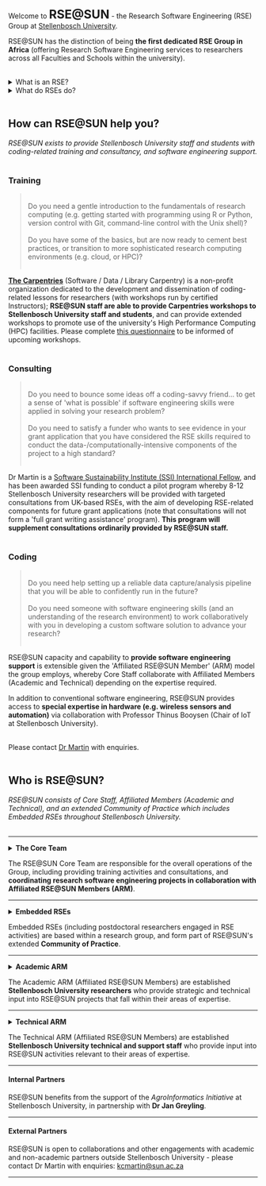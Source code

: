 Welcome to **<font size="+2">RSE@SUN</font>** - the Research Software Engineering (RSE) Group at <a href="http://www.sun.ac.za/english/data-science-and-computational-thinking/Pages/Reseach-Software-Engineering.aspx">Stellenbosch University</a>.

RSE@SUN has the distinction of being **the first dedicated RSE Group in Africa** (offering Research Software Engineering services to researchers across all Faculties and Schools within the university).<br>
<br>

<details><summary>What is an RSE?</summary>
<p>
<blockquote>
<p>The term <b><a href="https://www.software.ac.uk/research-software-engineers">'Research Software Engineer' (RSE)</a></b> was coined by the UK-based Software Sustainability Institute in 2012, on the recognition that research is increasingly dependent on software, and that such software requires "people who <a href="https://researchsoftware.org/"><b>combine professional software expertise with an understanding of research</b></a>".</p>   

<p>Skilled RSEs support researchers in fulfilling the expectations from funders for Open Science, and funders are increasingly requiring the involvement of RSEs in data- and computationally-intensive research.</p>

<p>The important innovation of <a href="https://society-rse.org/community/rse-groups/">RSE Groups</a> established by leading UK universities pioneered <b>a novel platform to make RSE skills more widely available.</b></p>  
   
</blockquote>
</p>
</details>

<details><summary>What do RSEs do?</summary>
<p>
<blockquote>
   
<p>RSEs provide support to researchers (and external clients) with services ranging from <b><a href="https://rse-at-su.github.io/RSE-at-SU/#training">training</a></b>, <b><a href="https://rse-at-su.github.io/RSE-at-SU/#consulting">consultancy</a></b>, and <b><a href="https://rse-at-su.github.io/RSE-at-SU/#coding">custom code development (or rehabilitation)</a></b>.</p>

<p>RSEs assist researchers to <b>'tidy up' code in preparation for publication</b> (with code-sharing increasingly important to credibility), and help researchers establish good practices (teaching and supporting adoption of <b>collaborative version control, sustainable code development, and appropriate licensing</b>).</p>

<p>RSEs support researchers to <b>progressively transition to increasingly sophisticated levels of computational work, and explore cutting-edge technologies</b>: e.g. starting from simple scripts on a single laptop, towards reproducible analysis pipelines and HPC- or cloud-enabled Big Data analyses, simulations, or deployment of AI/ML models.</p>

<p>RSEs can work with researchers to <b>develop high-impact grant proposals</b> that leverage the advantages of software engineering in computational research, increasing the prospects of success at both the award and execution stages.</p>  
   
</blockquote>
</p>
</details><br>

## How can RSE@SUN help you?

_RSE@SUN exists to provide Stellenbosch University staff and students with coding-related training and consultancy, and software engineering support._
<br>
<br>

### Training
<blockquote>
   <br>
   Do you need a gentle introduction to the fundamentals of research computing (e.g. getting started with programming using R or Python, version control with Git, command-line control with the Unix shell)?<br>
   <br>
   Do you have some of the basics, but are now ready to cement best practices, or transition to more sophisticated research computing environments (e.g. cloud, or HPC)?
   <br>
   <br>
</blockquote>

<a href="https://carpentries.org/">**The Carpentries**</a> (Software / Data / Library Carpentry) is a non-profit organization dedicated to the development and dissemination of coding-related lessons for researchers (with workshops run by certified Instructors); **RSE@SUN staff are able to provide Carpentries workshops to Stellenbosch University staff and students**, and can provide extended workshops to promote use of the university's High Performance Computing (HPC) facilities. Please complete <a href="https://rse-at-sun.github.io/Workshop-EOI/">this questionnaire</a> to be informed of upcoming workshops.
<br>
<br>

### Consulting
<blockquote>
   <br>
   Do you need to bounce some ideas off a coding-savvy friend... to get a sense of 'what is possible' if software engineering skills were applied in solving your research problem?<br>
   <br>
   Do you need to satisfy a funder who wants to see evidence in your grant application that you have considered the RSE skills required to conduct the data-/computationally-intensive components of the project to a high standard?
   <br>
   <br>
</blockquote>

Dr Martin is a [Software Sustainability Institute (SSI) International Fellow](https://www.software.ac.uk/about/fellows/kim-martin), and has been awarded SSI funding to conduct a pilot program whereby 8-12 Stellenbosch University researchers will be provided with targeted consultations from UK-based RSEs, with the aim of developing RSE-related components for future grant applications (note that consultations will not form a 'full grant writing assistance' program). **This program will supplement consultations ordinarily provided by RSE@SUN staff.**
<br>
<br>

### Coding
<blockquote>
   <br>
   Do you need help setting up a reliable data capture/analysis pipeline that you will be able to confidently run in the future?<br>
   <br>
   Do you need someone with software engineering skills (and an understanding of the research environment) to work collaboratively with you in developing a custom software solution to advance your research?
   <br>
   <br>
</blockquote>

RSE@SUN capacity and capability to **provide software engineering support** is extensible given the 'Affiliated RSE@SUN Member' (ARM) model the group employs, whereby Core Staff collaborate with Affiliated Members (Academic and Technical) depending on the expertise required.

In addition to conventional software engineering, RSE@SUN provides access to **special expertise in hardware (e.g. wireless sensors and automation)** via collaboration with Professor Thinus Booysen (Chair of IoT at Stellenbosch University).

<br>
Please contact <a href="mailto:kcmartin@sun.ac.za">Dr Martin</a> with enquiries.<br>

<br>

## Who is RSE@SUN?

_RSE@SUN consists of Core Staff, Affiliated Members (Academic and Technical), and an extended Community of Practice which includes Embedded RSEs throughout Stellenbosch University._
<br>
<br>
<hr>

<details><summary><b>The Core Team</b></summary>
<p>
<blockquote>
   <p><b>DR KIM MARTIN</b><br>  
   Software Sustainability Institute (SSI) International Fellow<br>   
   Hans Merensky Postdoctoral Fellow, RSE<br>    
   EucXylo Group for Advanced Modelling of Eucalypt Wood Formation<br>  
   Department of Forest and Wood Science<br>
   Faculty of Agriscience</p>  

   <p><b>DR JOHN COCKCROFT</b><br>  
   Managing Staff Scientist, RSE<br>  
   Neuromechanics Unit (Human Movement Analysis)<br>
   Stellenbosch University Central Analytical Facilities</p>  
   
</blockquote>  
  </p>
</details>

The RSE@SUN Core Team are responsible for the overall operations of the Group, including providing training activities and consultations, and **coordinating research software engineering projects in collaboration with Affiliated RSE@SUN Members (ARM)**.

<hr>
 
<details><summary><b>Embedded RSEs</b></summary>
<p>
<blockquote>

   <p><b>DR VITALIS LAGAT</b><br> 
   Postdoctoral Fellow (joint), RSE<br>  
   EucXylo Research Group, Department of Forestry and Wood Science<br>
   Faculty of Agriscience, with<br>  
   Mathematical and Theoretical Biosciences Group, Department of Mathematical Sciences<br>
   Faculty of Science</p> 
   
   <p><b>DR LINDANI MOYO</b><br> 
   Postdoctoral Fellow, RSE<br>  
   Department of Plant Pathology<br>
   Faculty of Agriscience</p> 
   
   <p><b>DR MICHAEL RITCHIE</b><br>   
   Postdoctoral Researcher, RSE<br>    
   Internet of Things (IoT) Group<br>
   Faculty of Engineering</p> 
   
   <p><b>DR TOMASZ J. SANKO (PhD, Eng.)</b><br>
   Postdoctoral Fellow (joint), RSE<br>
   Centre for Epidemic Response and Innovation (CERI)<br>
   School of Data Science and Computational Thinking, with<br>
   Division of Molecular Biology and Human Genetics (MBHG)<br>
   Faculty of Medicine and Health Sciences</p>
   
</blockquote> 
</p>
</details>

Embedded RSEs (including postdoctoral researchers engaged in RSE activities) are based within a research group, and form part of RSE@SUN's extended **Community of Practice**.

<hr>

<details><summary><b>Academic ARM</b></summary>
<p>
<blockquote>
   
   <p><b>PROF THINUS BOOYSEN</b><br>
   Chair in the Internet of Things (IoT)<br> 
   Internet of Things (IoT) Group<br>
   Faculty of Engineering</p>
   
   <p><b>DR JUAN KLOPPER</b><br>
   Research Fellow, Educator<br>
   School for Data Science and Computational Thinking<br>  
   Senior Researcher<br>  
   Division of Epidemiology and Biostatistics, Department of Global Health<br>
   Faculty of Medicine and Health Sciences</p>  

   <p><b>PROF HUGH PATTERTON</b><br>  
   Director, Group Leader (epigenomics, bioinformatics)<br> 
   Center for Bioinformatics and Computational Biology (CBCB)<br>
   Faculty of Science</p>  

   <p><b>PROF BRINK VAN DER MERWE</b><br>  
   Head of Division, Group Leader (algorithmics)<br>  
   Division of Computer Science, Department of Mathematical Sciences<br>
   Faculty of Science</p>  

   <p><b>PROF BRUCE WATSON</b><br> 
   Joint Professor (cybersecurity, cryptography, AI, ML, program correctness, programming languages)<br>  
   School of Data Science and Computational Thinking, with<br>  
   Department of Information Science<br>
   Faculty of Arts and Social Sciences</p>  

</blockquote>
</p>
</details>

The Academic ARM (Affiliated RSE@SUN Members) are established **Stellenbosch University researchers** who provide strategic and technical input into RSE@SUN projects that fall within their areas of expertise.

<hr>

<details><summary><b>Technical ARM</b></summary>
<p>
<blockquote>
   
   <p><b>MR GERHARD WAGENINGEN</b><br> 
   Senior System Administrator<br>  
   High Performance Computing (HPC)<br>
   Stellenbosch University IT Infrastructure</p> 
   
</blockquote>
</p>
</details>

The Technical ARM (Affiliated RSE@SUN Members) are established **Stellenbosch University technical and support staff** who provide input into RSE@SUN activities relevant to their areas of expertise.

<hr>
   
#### Internal Partners

RSE@SUN benefits from the support of the <em>AgroInformatics Initiative</em> at Stellenbosch University, in partnership with **Dr Jan Greyling**.

<hr>

#### External Partners

RSE@SUN is open to collaborations and other engagements with academic and non-academic partners outside Stellenbosch University - please contact Dr Martin with enquiries: <a href="mailto:kcmartin@sun.ac.za">kcmartin@sun.ac.za</a>

<hr>


